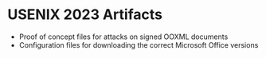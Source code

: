 # USENIX 2023 Artifacts
- Proof of concept files for attacks on signed OOXML documents
- Configuration files for downloading the correct Microsoft Office versions